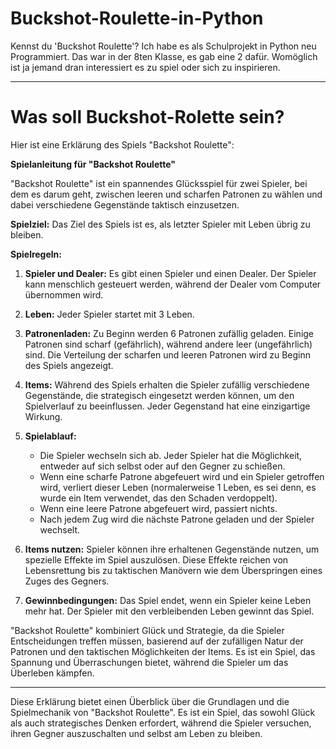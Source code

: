 # Buckshot-Roulette-in-Python
Kennst du 'Buckshot Roulette'? Ich habe es als Schulprojekt in Python neu Programmiert. Das war in der 8ten Klasse, es gab eine 2 dafür. Womöglich ist ja jemand dran interessiert es zu spiel oder sich zu inspirieren.

---

# **Was soll Buckshot-Rolette sein?**
Hier ist eine Erklärung des Spiels "Backshot Roulette":

**Spielanleitung für "Backshot Roulette"**

"Backshot Roulette" ist ein spannendes Glücksspiel für zwei Spieler, bei dem es darum geht, zwischen leeren und scharfen Patronen zu wählen und dabei verschiedene Gegenstände taktisch einzusetzen.

**Spielziel:**
Das Ziel des Spiels ist es, als letzter Spieler mit Leben übrig zu bleiben.

**Spielregeln:**
1. **Spieler und Dealer:** Es gibt einen Spieler und einen Dealer. Der Spieler kann menschlich gesteuert werden, während der Dealer vom Computer übernommen wird.

2. **Leben:** Jeder Spieler startet mit 3 Leben.

3. **Patronenladen:** Zu Beginn werden 6 Patronen zufällig geladen. Einige Patronen sind scharf (gefährlich), während andere leer (ungefährlich) sind. Die Verteilung der scharfen und leeren Patronen wird zu Beginn des Spiels angezeigt.

4. **Items:** Während des Spiels erhalten die Spieler zufällig verschiedene Gegenstände, die strategisch eingesetzt werden können, um den Spielverlauf zu beeinflussen. Jeder Gegenstand hat eine einzigartige Wirkung.

5. **Spielablauf:**
   - Die Spieler wechseln sich ab. Jeder Spieler hat die Möglichkeit, entweder auf sich selbst oder auf den Gegner zu schießen.
   - Wenn eine scharfe Patrone abgefeuert wird und ein Spieler getroffen wird, verliert dieser Leben (normalerweise 1 Leben, es sei denn, es wurde ein Item verwendet, das den Schaden verdoppelt).
   - Wenn eine leere Patrone abgefeuert wird, passiert nichts.
   - Nach jedem Zug wird die nächste Patrone geladen und der Spieler wechselt.

6. **Items nutzen:** Spieler können ihre erhaltenen Gegenstände nutzen, um spezielle Effekte im Spiel auszulösen. Diese Effekte reichen von Lebensrettung bis zu taktischen Manövern wie dem Überspringen eines Zuges des Gegners.

7. **Gewinnbedingungen:** Das Spiel endet, wenn ein Spieler keine Leben mehr hat. Der Spieler mit den verbleibenden Leben gewinnt das Spiel.

"Backshot Roulette" kombiniert Glück und Strategie, da die Spieler Entscheidungen treffen müssen, basierend auf der zufälligen Natur der Patronen und den taktischen Möglichkeiten der Items. Es ist ein Spiel, das Spannung und Überraschungen bietet, während die Spieler um das Überleben kämpfen.

---

Diese Erklärung bietet einen Überblick über die Grundlagen und die Spielmechanik von "Backshot Roulette". Es ist ein Spiel, das sowohl Glück als auch strategisches Denken erfordert, während die Spieler versuchen, ihren Gegner auszuschalten und selbst am Leben zu bleiben.
